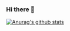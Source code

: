 ### Hi there 👋
[![Anurag's github stats](https://github-readme-stats.vercel.app/api?username=leemooyoung&count_private=true)](https://github.com/anuraghazra/github-readme-stats)
<!--
**leemooyoung/leemooyoung** is a ✨ _special_ ✨ repository because its `README.md` (this file) appears on your GitHub profile.

Here are some ideas to get you started:

- 🔭 I’m currently working on ...
- 🌱 I’m currently learning ...
- 👯 I’m looking to collaborate on ...
- 🤔 I’m looking for help with ...
- 💬 Ask me about ...
- 📫 How to reach me: ...
- 😄 Pronouns: ...
- ⚡ Fun fact: ...
-->
